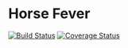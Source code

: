 # Horse Fever #
[![Build Status](https://travis-ci.org/ElfoLiNk/horse-fever.svg?branch=master)](https://travis-ci.org/ElfoLiNk/horse-fever)
[![Coverage Status](https://coveralls.io/repos/github/ElfoLiNk/horse-fever/badge.svg?branch=master)](https://coveralls.io/github/ElfoLiNk/horse-fever?branch=master)

